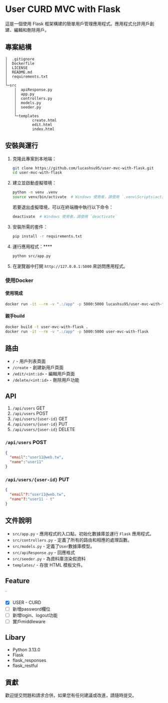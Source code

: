 # User CURD MVC with Flask

這是一個使用 Flask 框架構建的簡單用戶管理應用程式。應用程式允許用戶創建、編輯和刪除用戶。

## 專案結構
```
│  .gitignore
│  Dockerfile
│  LICENSE
│  README.md
│  requirements.txt
│
└─src
    │  apiResponse.py
    │  app.py
    │  controllers.py
    │  models.py
    │  seeder.py
    │
    └─templates
            create.html
            edit.html
            index.html
```

## 安裝與運行

1. 克隆此專案到本地端：
    ```bash
    git clone https://github.com/lucashsu95/user-mvc-with-flask.git
    cd user-mvc-with-flask
    ```

2. 建立並啟動虛擬環境：
    ```bash
    python -m venv .venv
    source venv/bin/activate  # Windows 使用者，請使用 `.venv\Scripts\activate`
    ```
    若要退出虛擬環境，可以在終端機中執行以下命令：
    ```sh
    deactivate  # Windows 使用者，請使用 `deactivate`
    ```

3. 安裝所需的套件：
    ```bash
    pip install -r requirements.txt
    ```

4. 運行應用程式：****
    ```bash
    python src/app.py
    ```

5. 在瀏覽器中打開 `http://127.0.0.1:5000` 來訪問應用程式。

### 使用Docker

#### 使用現成
```bash
docker run -it --rm -v ".:/app" -p 5000:5000 lucashsu95/user-mvc-with-flask:latest
```

#### 親手build
```bash
docker build -t user-mvc-with-flask .
docker run -it --rm -v ".:/app" -p 5000:5000 user-mvc-with-flask
```

## 路由

- `/` - 用戶列表頁面
- `/create` - 創建新用戶頁面
- `/edit/<int:id>` - 編輯用戶頁面
- `/delete/<int:id>` - 刪除用戶功能

## API

1. `/api/users` GET
2. `/api/users` POST
3. `/api/users/{user-id}` GET
4. `/api/users/{user-id}` PUT
5. `/api/users/{user-id}` DELETE


### `/api/users` POST

```json
{
  "email":"user11@web.tw",
  "name":"user11"
}
```

### `/api/users/{user-id}` PUT

```json
{
  "email"?:"user11@web.tw",
  "name"?:"user11 - t"
}
```

## 文件說明

- `src/app.py` - 應用程式的入口點，初始化數據庫並運行 `Flask` 應用程式。
- `src/controllers.py` - 定義了所有的路由和相應的處理函數。
- `src/models.py` - 定義了`User`數據庫模型。
- `src/apiResponse.py` - 回應格式
- `src/seeder.py` - 為資料庫渲染假資料
- `templates/` - 存放 HTML 模板文件。

## Feature
`
- [x] USER - CURD
- [ ] 新增password欄位
- [ ] 新增login、logout功能
- [ ] 實戶middleware

## Libary

- Python 3.13.0
- Flask
- flask_responses
- flask_restful

## 貢獻

歡迎提交問題和請求合併。如果您有任何建議或改進，請隨時提交。
